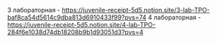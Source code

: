 3 лабораторная - https://juvenile-receipt-5d5.notion.site/3-lab-TPO-baf8ca54d5614c9dba813d6910433f99?pvs=74
4 лабораторная - https://juvenile-receipt-5d5.notion.site/4-lab-TPO-284f6e1038d74db18208b9b1d93051d3?pvs=4
